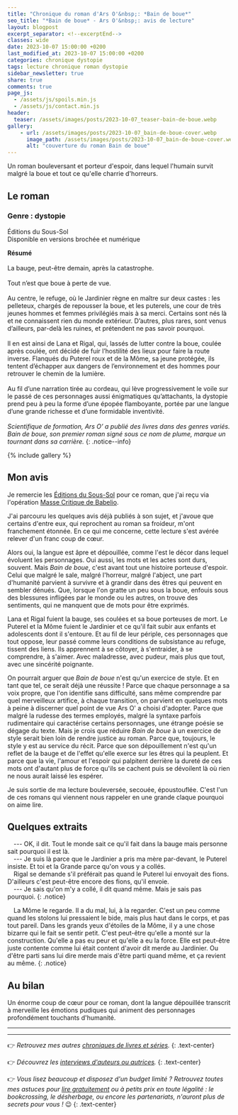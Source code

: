 ```yaml
---
title: "Chronique du roman d'Ars O'&nbsp;: *Bain de boue*"
seo_title: "*Bain de boue* - Ars O'&nbsp;: avis de lecture"
layout: blogpost
excerpt_separator: <!--excerptEnd-->
classes: wide
date: 2023-10-07 15:00:00 +0200
last_modified_at: 2023-10-07 15:00:00 +0200
categories: chronique dystopie
tags: lecture chronique roman dystopie
sidebar_newsletter: true
share: true
comments: true
page_js:
  - /assets/js/spoils.min.js
  - /assets/js/contact.min.js
header:
  teaser: /assets/images/posts/2023-10-07_teaser-bain-de-boue.webp
gallery:
    - url: /assets/images/posts/2023-10-07_bain-de-boue-cover.webp
      image_path: /assets/images/posts/2023-10-07_bain-de-boue-cover.webp
      alt: "couverture du roman Bain de boue"
---
```


Un roman bouleversant et porteur d'espoir, dans lequel l'humain survit malgré la boue et tout ce qu'elle charrie d'horreurs.
<!--excerptEnd-->

<span class="fa fa-star rating_checked"></span>
<span class="fa fa-star rating_checked"></span>
<span class="fa fa-star rating_checked"></span>
<span class="fa fa-star rating_checked"></span>
<span class="fa fa-star rating_checked"></span>

## Le roman

### Genre&nbsp;: dystopie

Éditions du Sous-Sol<br />
Disponible en versions brochée et numérique

**Résumé**<br /><br />
La bauge, peut-être demain, après la catastrophe.<br /><br />
Tout n’est que boue à perte de vue.<br /><br />
Au centre, le refuge, où le Jardinier règne en maître sur deux castes : les pelleteux, chargés de repousser la boue, et les puterels, une cour de très jeunes hommes et femmes privilégiés mais à sa merci. Certains sont nés là et ne connaissent rien du monde extérieur. D’autres, plus rares, sont venus d’ailleurs, par-delà les ruines, et prétendent ne pas savoir pourquoi.<br /><br />
Il en est ainsi de Lana et Rigal, qui, lassés de lutter contre la boue, coulée après coulée, ont décidé de fuir l’hostilité des lieux pour faire la route inverse. Flanqués du Puterel roux et de la Môme, sa jeune protégée, ils tentent d’échapper aux dangers de l’environnement et des hommes pour retrouver le chemin de la lumière.<br /><br />
Au fil d’une narration tirée au cordeau, qui lève progressivement le voile sur le passé de ces personnages aussi énigmatiques qu’attachants, la dystopie prend peu à peu la forme d’une épopée flamboyante, portée par une langue d’une grande richesse et d’une formidable inventivité.<br /><br />
*Scientifique de formation, Ars O’ a publié des livres dans des genres variés. Bain de boue, son premier roman signé sous ce nom de plume, marque un tournant dans sa carrière.*
{: .notice--info}

{% include gallery %}



## Mon avis

Je remercie les <a href="https://www.editions-du-sous-sol.com/" target="_blank">Éditions du Sous-Sol</a> pour ce roman, que j'ai reçu via l'opération <a href="https://www.babelio.com/massecritique.php" target="_blank">Masse Critique de Babelio</a>.

J'ai parcouru les quelques avis déjà publiés à son sujet, et j'avoue que certains d'entre eux, qui reprochent au roman sa froideur, m'ont franchement étonnée.
En ce qui me concerne, cette lecture s'est avérée relever d'un franc coup de c&oelig;ur.

Alors oui, la langue est âpre et dépouillée, comme l'est le décor dans lequel évoluent les personnages. Oui aussi, les mots et les actes sont durs, souvent. Mais *Bain de boue*, c'est avant tout une histoire porteuse d'espoir. Celui que malgré le sale, malgré l'horreur, malgré l'abject, une part d'humanité parvient à survivre et à grandir dans des êtres qui peuvent en sembler dénués. Que, lorsque l'on gratte un peu sous la boue, enfouis sous des blessures infligées par le monde ou les autres, on trouve des sentiments, qui ne manquent que de mots pour être exprimés.

Lana et Rigal fuient la bauge, ses coulées et sa boue porteuses de mort. Le Puterel et la Môme fuient le Jardinier et ce qu'il fait subir aux enfants et adolescents dont il s'entoure. Et au fil de leur périple, ces personnages que tout oppose, leur passé comme leurs conditions de subsistance au refuge, tissent des liens. Ils apprennent à se côtoyer, à s'entraider, à se comprendre, à s'aimer. Avec maladresse, avec pudeur, mais plus que tout, avec une sincérité poignante.

On pourrait arguer que *Bain de boue* n'est qu'un exercice de style. Et en tant que tel, ce serait déjà une réussite&nbsp;! Parce que chaque personnage a sa voix propre, que l'on identifie sans difficulté, sans même comprendre par quel merveilleux artifice, à chaque transition, on parvient en quelques mots à peine à discerner quel point de vue Ars O' a choisi d'adopter. Parce que malgré la rudesse des termes employés, malgré la syntaxe parfois rudimentaire qui caractérise certains personnages, une étrange poésie se dégage du texte. Mais je crois que réduire *Bain de boue* à un exercice de style serait bien loin de rendre justice au roman. Parce que, toujours, le style y est au service du récit. Parce que son dépouillement n'est qu'un reflet de la bauge et de l'effet qu'elle exerce sur les êtres qui la peuplent. Et parce que la vie, l'amour et l'espoir qui palpitent derrière la dureté de ces mots ont d'autant plus de force qu'ils se cachent puis se dévoilent là où rien ne nous aurait laissé les espérer.

Je suis sortie de ma lecture bouleversée, secouée, époustouflée. C'est l'un de ces romans qui viennent nous rappeler en une grande claque pourquoi on aime lire.



## Quelques extraits

<span style="margin-left: 1em;"></span>---&nbsp;OK, il dit. Tout le monde sait ce qu'il fait dans la bauge mais personne sait pourquoi il est là.<br/>
<span style="margin-left: 1em;"></span>---&nbsp;Je suis là parce que le Jardinier a pris ma mère par-devant, le Puterel insiste. Et toi et la Grande parce qu'on vous y a collés.<br/>
<span style="margin-left: 1em;"></span>Rigal se demande s'il préférait pas quand le Puterel lui envoyait des fions. D'ailleurs c'est peut-être encore des fions, qu'il envoie.<br/>
<span style="margin-left: 1em;"></span>---&nbsp;Je sais qu'on m'y a collé, il dit quand même. Mais je sais pas pourquoi.
{: .notice}

<span style="margin-left: 1em;"></span>La Môme le regarde. Il a du mal, lui, à la regarder. C'est un peu comme quand les stolons lui pressaient le bide, mais plus haut dans le corps, et pas tout pareil. Dans les grands yeux d'étoiles de la Môme, il y a une chose bizarre qui le fait se sentir petit. C'est peut-être qu'elle a monté sur la construction. Qu'elle a pas eu peur et qu'elle a eu la force. Elle est peut-être juste contente comme lui était content d'avoir dit merde au Jardinier. Ou d'être parti sans lui dire merde mais d'être parti quand même, et ça revient au même.
{: .notice}



## Au bilan

Un énorme coup de c&oelig;ur pour ce roman, dont la langue dépouillée transcrit à merveille les émotions pudiques qui animent des personnages profondément touchants d'humanité.

---
---
👉 *Retrouvez mes autres [chroniques de livres et séries](/blog/tags#chronique).*
{: .text-center}

👉 *Découvrez les [interviews d'auteurs ou autrices](/blog/tags#interview).*
{: .text-center}

👉 *Vous lisez beaucoup et disposez d'un budget limité&nbsp;? Retrouvez toutes mes astuces pour [lire gratuitement](/lecture/2022/08/22/lire-gratuitement.html) ou à petits prix en toute légalité&nbsp;: le bookcrossing, le désherbage, ou encore les partenariats, n'auront plus de secrets pour vous&nbsp;!* 😉
{: .text-center}